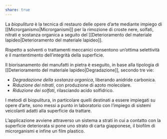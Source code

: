 ```yaml
---
share: true
---
```

La *biopulitura* è la tecnica di restauro delle opere d’arte mediante impiego di [[Microrganismo|Microrganismi]] per la rimozione di croste nere, solfati, nitrati e sostanza organica a seguito del [[Deterioramento del materiale lapideo|Deterioramento del materiale lapideo]].

Rispetto a solventi o trattamenti meccanici consentono un’ottima selettività e il mantentimento dell’integrità della superficie.

Il biorisanamento dei manufatti in pietra è eseguito, in base alla tipologia di [[Deterioramento del materiale lapideo|Degradazione]], secondo tre vie:
- *Degradazione della sostanza organica*, liberando anidride carbonica.
- *Riduzione dei nitrati*, con produzione di azoto molecolare.
- *Riduzione dei solfati*, rilasciando acido solfidrico.

I metodi di biopulitura, in particolare quelli destinati a essere impiegati su opere d’arte, sono messi a punto in laboratorio con l’impiego di sistemi veicolanti adatti alla superficie da trattare.

L’applicazione avviene attraverso un sistema a strati in cui a contatto con la superficie deteriorata si pone uno strato di carta giapponese, il biofilm di microrganismi e infine un film plastico.